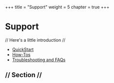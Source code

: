 +++
title = "Support"
weight = 5
chapter = true
+++

# Support

// Here's a little introduction //

- [QuickStart]()
- [How-Tos]()
- [Troubleshooting and FAQs]()

## // Section //
